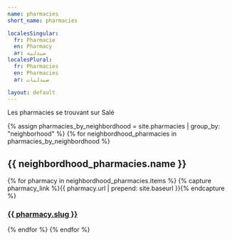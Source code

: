```yaml
---
name: pharmacies
short_name: pharmacies

localesSingular:
  fr: Pharmacie
  en: Pharmacy
  ar: صيدلية
localesPlural:
  fr: Pharmacies
  en: Pharmacies
  ar: صيدليات

layout: default
---
```


Les pharmacies se trouvant sur Salé

{% assign pharmacies_by_neighbordhood = site.pharmacies | group_by: "neighborhood" %}
{% for neighbordhood_pharmacies in pharmacies_by_neighbordhood %}

 <h2>{{ neighbordhood_pharmacies.name }}</h2>
 {% for pharmacy in neighbordhood_pharmacies.items %}
  {% capture pharmacy_link %}{{ pharmacy.url | prepend: site.baseurl }}{% endcapture %}
  <h3><a href="{{ pharmacy_link }}">{{ pharmacy.slug }}</a></h3>
 {% endfor %}
{% endfor %}